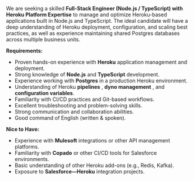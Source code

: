 We are seeking a skilled **Full-Stack Engineer (Node.js / TypeScript) with
Heroku Platform Expertise** to manage and optimize Heroku-based applications
built in Node.js and TypeScript. The ideal candidate will have a deep
understanding of Heroku deployment, configuration, and scaling best practices,
as well as experience maintaining shared Postgres databases across multiple
business units.

**Requirements:**

  * Proven hands-on experience with **Heroku** application management and deployment.
  * Strong knowledge of **Node.js** and **TypeScript** development.
  * Experience working with **Postgres** in a production Heroku environment.
  * Understanding of Heroku **pipelines** , **dyno management** , and **configuration variables**.
  * Familiarity with CI/CD practices and Git-based workflows.
  * Excellent troubleshooting and problem-solving skills.
  * Strong communication and collaboration abilities.
  * Good command of English (written & spoken).

**Nice to Have:**

  * Experience with **Mulesoft** integrations or other API management platforms.
  * Familiarity with **Copado** or other CI/CD tools for Salesforce environments.
  * Basic understanding of other Heroku add-ons (e.g., Redis, Kafka).
  * Exposure to **Salesforce—Heroku** integration projects.